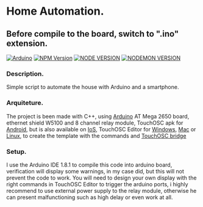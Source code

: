 # Home Automation.
## Before compile to the board, switch to ".ino" extension.
[![Arduino](https://img.shields.io/badge/Arduino-1.8.1-green.svg)]() [![NPM Version](https://img.shields.io/badge/TouchOSCEditor-1.8.9-blue)]() [![NODE VERSION](https://img.shields.io/badge/OSC-1.9.1-lightblue)]() [![NODEMON VERSION](https://img.shields.io/badge/TouchBrdge-1.7.3-orange)]()
### Description.
Simple script to automate the house with Arduino and a smartphone.
### Arquiteture.
The project is been made with C++, using  [Arduino](https://www.arduino.cc/) AT Mega 2650 board, ethernet shield W5100
and 8 channel relay module, TouchOSC apk for [Android](https://play.google.com/store/apps/details?id=net.hexler.lex), but is also available on [IoS](https://apps.apple.com/app/touchosc/id1569996730), TouchOSC Editor for
[Windows](https://hexler.net/touchosc#windows), [Mac](https://hexler.net/touchosc#mac) or [Linux](https://hexler.net/touchosc#linux), to create the template with the commands and [TouchOSC bridge](https://hexler.net/pub/touchosc/touchosc-bridge-1.7.3.150-win32.exe)

### Setup.
I use the Arduino IDE 1.8.1 to compile this code into arduino board, verification will display some warnings,
in my case did, but this will not prevent the code to work. You will need to design your own display with
the right commands in TouchOSC Editor to trigger the arduino ports, i highly recommend to use external power
supply to the relay module, otherwise he can present malfunctioning such as high delay or even work at all.
